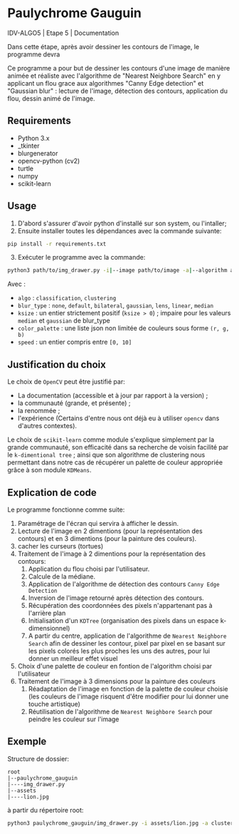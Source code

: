 # Paulychrome Gauguin

IDV-ALGO5 | Etape 5 | Documentation

Dans cette étape, après avoir dessiner les contours de l'image, le programme devra 

Ce programme a pour but de dessiner les contours d'une image de manière animée et réaliste avec l'algorithme de "Nearest Neighbore Search" en y applicant un flou grace aux algorithmes "Canny Edge detection" et "Gaussian blur" : lecture de l'image, détection des contours, application du flou, dessin animé de l'image.

## Requirements

- Python 3.x
- _tkinter
- blurgenerator
- opencv-python (cv2)
- turtle
- numpy
- scikit-learn

## Usage

1. D'abord s'assurer d'avoir python d'installé sur son system, ou l'intaller;
2. Ensuite installer toutes les dépendances avec la commande suivante:
```bash
pip install -r requirements.txt
```
3. Exécuter le programme avec la commande:
```bash
python3 path/to/img_drawer.py -i|--image path/to/image -a|--algorithm algo -b|--blur blur_type [-k|--kernel ksize] -p|--palette color_palette [-s|--speed speed]
```
Avec :
- `algo` : `classification`, `clustering`
- `blur_type` : `none`, `default`, `bilateral`, `gaussian`, `lens`, `linear`, `median`
- `ksize` : un entier strictement positif (`ksize > 0`) ; impaire pour les valeurs `median` et `gaussian` de blur_type
- `color_palette` : une liste json non limitée de couleurs sous forme `(r, g, b)`
- `speed` : un entier compris entre `[0, 10]`


## Justification du choix

Le choix de `OpenCV` peut être justifié par:
- La documentation (accessible et à jour par rapport à la version) ;
- la communauté (grande, et présente) ;
- la renommée ;
- l'expérience (Certains d'entre nous ont déjà eu à utiliser `opencv` dans d'autres contextes).

Le choix de `scikit-learn` comme module s'explique simplement par la grande communauté, son efficacité dans sa recherche de voisin facilité par le `k-dimentional tree` ; ainsi que son algorithme de clustering nous permettant dans notre cas de récupérer un palette de couleur appropriée grâce à son module `KDMeans`.

## Explication de code

Le programme fonctionne comme suite:

1. Paramétrage de l'écran qui servira à afficher le dessin.
2. Lecture de l'image en 2 dimentions (pour la représentation des contours) et en 3 dimentions (pour la painture des couleurs).
3. cacher les curseurs (tortues)
4. Traitement de l'image à 2 dimentions pour la représentation des contours:
    1. Application du flou choisi par l'utilisateur.
    2. Calcule de la médiane.
    3. Application de l'algorithme de détection des contours `Canny Edge Detection`
    4. Inversion de l'image retourné après détection des contours.
    5. Récupération des coordonnées des pixels n'appartenant pas à l'arrière plan
    6. Initialisation d'un `KDTree` (organisation des pixels dans un espace k-dimensionnel)
    9. A partir du centre, application de l'algorithme de `Nearest Neighbore Search` afin de dessiner les contour, pixel par pixel en se basant sur les pixels colorés les plus proches les uns des autres, pour lui donner un meilleur effet visuel
5. Choix d'une palette de couleur en fontion de l'algorithm choisi par l'utilisateur
6. Traitement de l'image à 3 dimensions pour la painture des couleurs
    1. Réadaptation de l'image en fonction de la palette de couleur choisie (les couleurs de l'image risquent d'être modifier pour lui donner une touche artistique)
    2. Réutilisation de l'algorithme de `Nearest Neighbore Search` pour peindre les couleur sur l'image


## Exemple

Structure de dossier:

    root
    |--paulychrome_gauguin
    |----img_drawer.py
    |--assets
    |----lion.jpg

à partir du répertoire root:

```bash
python3 paulychrome_gauguin/img_drawer.py -i assets/lion.jpg -a clustering -b default -s 10
```
